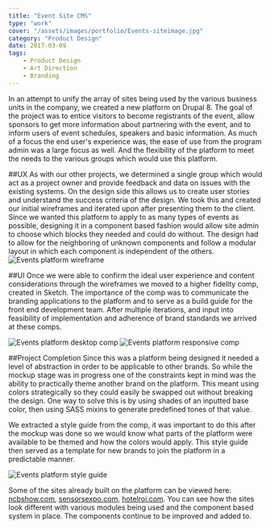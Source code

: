 ```yaml
---
title: "Event Site CMS"
type: "work"
cover: "/assets/images/portfolio/Events-siteimage.jpg"
category: "Product Design"
date: 2017-03-09
tags:
    - Product Design
    - Art Direction
    - Branding
---
```

In an attempt to unify the array of sites being used by the various business units in the company, we created a new platform on Drupal 8. The goal of the project was to entice visitors to become registrants of the event, allow sponsors to get more information about partnering with the event, and to inform users of event schedules, speakers and basic information. As much of a focus the end user's experience was, the ease of use from the program admin was a large focus as well. And the flexibility of the platform to meet the needs to the various groups which would use this platform. 

##UX
As with our other projects, we determined a single group which would act as a project owner and provide feedback and data on issues with the existing systems. On the design side this allows us to create user stories and understand the success criteria of the design. We took this and created our initial wireframes and iterated upon after presenting them to the client. Since we wanted this platform to apply to as many types of events as possible, designing it in a component based fashion would allow site admin to choose which blocks they needed and could do without. The design had to allow for the neighboring of unknown components and follow a modular layout in which each component is independent of the others.
![Events platform wireframe](/assets/images/portolfio/Events-wireframe.jpg)

##UI
Once we were able to confirm the ideal user experience and content considerations through the wireframes we moved to a higher fidelity comp, created in Sketch. The importance of the comp was to communicate the branding applications to the platform and to serve as a build guide for the front end development team. After multiple iterations, and input into feasibility of implementation and adherence of brand standards we arrived at these comps. 

![Events platform desktop comp](/assets/images/portfolio/Events-desktop-1489093977.jpg)
![Events platform responsive comp](/assets/images/portfolio/Events-responsive.jpg)

##Project Completion
Since this was a platform being designed it needed a level of abstraction in order to be applicable to other brands. So while the mockup stage was in progress one of the constraints kept in mind was the ability to practically theme another brand on the platform. This meant using colors strategically so they could easily be swapped out without breaking the design. One way to solve this is by using shades of an inputted base color, then using SASS mixins to generate predefined tones of that value. 

We extracted a style guide from the comp, it was important to do this after the mockup was done so we would know what parts of the platform were available to be themed and how the colors would apply. This style guide then served as a template for new brands to join the platform in a predictable manner. 

![Events platform style guide](/assets/images/portfolio/Events-styleguide.jpg)

Some of the sites already built on the platform can be viewed here: [ncbshow.com](http://www.ncbshow.com/), [sensorsexpo.com](http://www.sensorsexpo.com/), [hotelroi.com](http://www.hotelroi.com/). You can see how the sites look different with various modules being used and the component based system in place. The components continue to be improved and added to.
